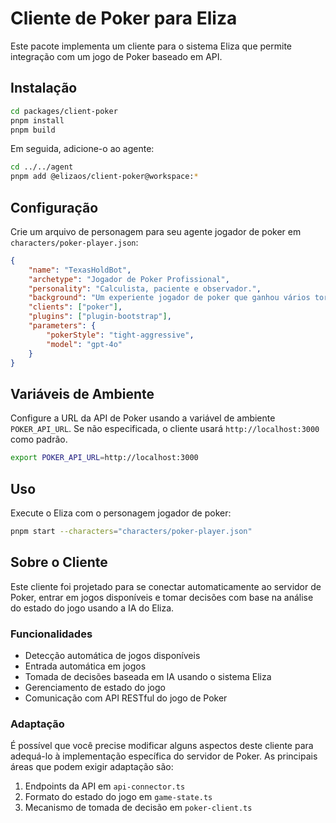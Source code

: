 # Cliente de Poker para Eliza

Este pacote implementa um cliente para o sistema Eliza que permite integração com um jogo de Poker baseado em API.

## Instalação

```bash
cd packages/client-poker
pnpm install
pnpm build
```

Em seguida, adicione-o ao agente:

```bash
cd ../../agent
pnpm add @elizaos/client-poker@workspace:*
```

## Configuração

Crie um arquivo de personagem para seu agente jogador de poker em `characters/poker-player.json`:

```json
{
    "name": "TexasHoldBot",
    "archetype": "Jogador de Poker Profissional",
    "personality": "Calculista, paciente e observador.",
    "background": "Um experiente jogador de poker que ganhou vários torneios importantes.",
    "clients": ["poker"],
    "plugins": ["plugin-bootstrap"],
    "parameters": {
        "pokerStyle": "tight-aggressive",
        "model": "gpt-4o"
    }
}
```

## Variáveis de Ambiente

Configure a URL da API de Poker usando a variável de ambiente `POKER_API_URL`. Se não especificada, o cliente usará `http://localhost:3000` como padrão.

```bash
export POKER_API_URL=http://localhost:3000
```

## Uso

Execute o Eliza com o personagem jogador de poker:

```bash
pnpm start --characters="characters/poker-player.json"
```

## Sobre o Cliente

Este cliente foi projetado para se conectar automaticamente ao servidor de Poker, entrar em jogos disponíveis e tomar decisões com base na análise do estado do jogo usando a IA do Eliza.

### Funcionalidades

-   Detecção automática de jogos disponíveis
-   Entrada automática em jogos
-   Tomada de decisões baseada em IA usando o sistema Eliza
-   Gerenciamento de estado do jogo
-   Comunicação com API RESTful do jogo de Poker

### Adaptação

É possível que você precise modificar alguns aspectos deste cliente para adequá-lo à implementação específica do servidor de Poker. As principais áreas que podem exigir adaptação são:

1. Endpoints da API em `api-connector.ts`
2. Formato do estado do jogo em `game-state.ts`
3. Mecanismo de tomada de decisão em `poker-client.ts`
